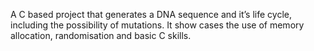 A C based project that generates a DNA sequence and it’s life cycle, including the possibility of mutations. It show cases the use of memory allocation, randomisation and basic C skills.
